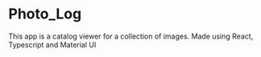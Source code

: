 # Photo_Log
This app is a catalog viewer for a collection of images. Made using React, Typescript and Material UI
